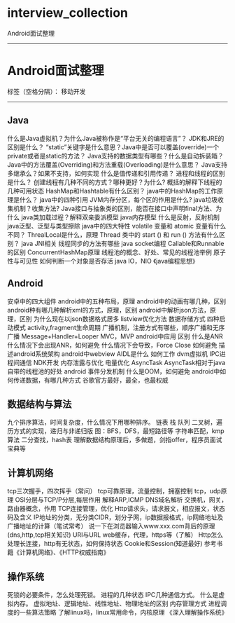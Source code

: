 # interview_collection
Android面试整理


---


# Android面试整理

标签（空格分隔）： 移动开发

---

## Java
什么是Java虚拟机？为什么Java被称作是“平台无关的编程语言”？
JDK和JRE的区别是什么？
“static”关键字是什么意思？Java中是否可以覆盖(override)一个private或者是static的方法？
Java支持的数据类型有哪些？什么是自动拆装箱？
Java中的方法覆盖(Overriding)和方法重载(Overloading)是什么意思？
Java支持多继承么？如果不支持，如何实现
什么是值传递和引用传递？
进程和线程的区别是什么？
创建线程有几种不同的方式？哪种更好？为什么?
概括的解释下线程的几种可用状态
HashMap和Hashtable有什么区别？
java中的HashMap的工作原理是什么？
java中的四种引用
JVM内存分区，每个区的作用是什么?
java垃圾收集机制？收集方法?
Java接口与抽象类的区别，能否在接口中声明final方法、为什么
java类加载过程？解释双亲委派模型
java内存模型
什么是反射，反射机制
java泛型、泛型与类型擦除
java中的四大特性
volatile 变量和 atomic 变量有什么不同？
ThrealLocal是什么，原理
Thread 类中的 start () 和 run () 方法有什么区别？
java JNI相关
线程同步的方法有哪些
java socket编程
Callable和Runnable的区别
ConcurrentHashMap原理
线程池的概念、好处、常见的线程池举例
原子性与可见性
如何判断一个对象是否存活
java IO，NIO
《java编程思想》
## Android
安卓中的四大组件
android中的五种布局，原理
android中的动画有哪几种，区别
android种有哪几种解析xml的方式，原理，区别
android中解析json方法，原理，区别
为什么现在以json数据格式居多
listview优化方法
数据存储方式
四种启动模式
activity,fragment生命周期
广播机制，注册方式有哪些，顺序广播和无序广播
Message+Handler+Looper
MVC，MVP android中应用 区别
什么是ANR 什么情况下会出现ANR，如何避免
什么情况下会导致，Force Close 如何避免
描述android系统架构
android中webview
AIDL是什么 如何工作
dvm虚拟机
IPC进程间通信
NDK开发
内存泄露与优化
电量优化
AsyncTask AsyncTask相对于java自带的线程池的好处
android 事件分发机制
什么是OOM，如何避免
android中如何传递数据，有哪几种方式
谷歌官方最好，最全，也最权威
## 数据结构与算法
九个排序算法，时间复杂度，什么情况下用哪种排序。
链表
栈
队列
二叉树，遍历方式的实现，递归与非递归版
图：BFS，DFS，最短路径等
字符串匹配，kmp算法
二分查找，hash表
理解数据结构原理后，多做题，剑指offer，程序员面试宝典等
## 计算机网络
tcp三次握手，四次挥手（常问）
tcp可靠原理，流量控制，拥塞控制
tcp，udp原理
OSI分层与TCP/P分层,每层作用
解释ARP,ICMP
DNS域名解析
交换机，网关，路由器概念，作用
TCP连接管理，优化
Http请求头，请求报文，相应报文，状态码及含义
IP地址的分类，无分类CIDR，划分子网，ip数据报格式，ip网络地址及广播地址的计算（笔试常考）
说一下在浏览器输入www.xxx.com背后的原理(dns,http,tcp相关知识)
URI与URL
web缓存，代理，https等（了解）
Http怎么处理长连接，http有无状态，如何保持状态
Cookie和Session(知道最好)
参考书籍《计算机网络》、《HTTP权威指南》
## 操作系统
死锁的必要条件，怎么处理死锁。
进程的几种状态
IPC几种通信方式。
什么是虚拟内存。
虚拟地址、逻辑地址、线性地址、物理地址的区别
内存管理方式
进程调度的一些算法策略
了解linux吗，linux常用命令，内核原理
《深入理解操作系统》




